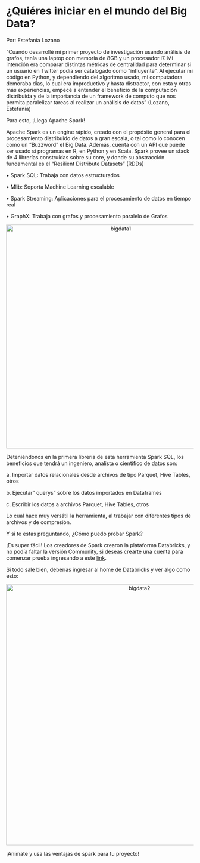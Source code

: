 # ¿Quiéres iniciar en el mundo del Big Data?


Por: Estefanía Lozano

“Cuando desarrollé mi primer proyecto de investigación usando análisis de grafos, tenía una laptop con memoria de 8GB y un procesador i7. 
Mi intención era comparar distintas métricas de centralidad para determinar si un usuario en Twitter podía ser catalogado como “influyente”.
Al ejecutar mi código en Python, y dependiendo del algoritmo usado, mi computadora demoraba días, lo cual era improductivo y hasta distractor, 
con esta y otras más experiencias, empecé a entender el beneficio de la computación distribuida y de la importancia de un framework de computo 
que nos permita paralelizar tareas al realizar un análisis de datos” (Lozano, Estefanía) 


Para esto, ¡Llega Apache Spark!


Apache Spark es un engine rápido, creado con el propósito general para el 
procesamiento distribuido de datos a gran escala, o tal como lo conocen como un 
“Buzzword” el Big Data. Además, cuenta con un API que puede ser usado si programas en R, en Python y en Scala. 
Spark provee un stack de 4 librerías construídas sobre su core, y donde su abstracción fundamental es el “Resilient Distribute Datasets” (RDDs)



•	Spark SQL: Trabaja con datos estructurados

•	Mlib: Soporta Machine Learning escalable

•	Spark Streaming: Aplicaciones para el procesamiento de datos en tiempo real

•	GraphX: Trabaja con grafos y procesamiento paralelo de Grafos


<p align="center">
<img 
width="600" 
     alt="bigdata1" 
     src="https://user-images.githubusercontent.com/94183717/145051637-1ffc6c20-c586-4e84-8d94-cb05519c7262.png">


Deteniéndonos en la primera librería de esta herramienta Spark SQL, los beneficios que tendrá un ingeniero, analista o científico de datos son:

  
a.	Importar datos relacionales desde archivos de tipo Parquet, Hive Tables, otros
  
b.	Ejecutar” querys” sobre los datos importados en Dataframes
  
c.	Escribir los datos a archivos Parquet, Hive Tables, otros
  
  


Lo cual hace muy versátil la herramienta, al trabajar con diferentes tipos de archivos y de compresión.

  
Y si te estas preguntando, ¿Cómo puedo probar Spark?


¡Es super fácil! Los creadores de Spark crearon la plataforma Databricks, y no podía faltar la versión Community, 
si deseas crearte una cuenta para comenzar prueba ingresando a este [link](https://community.cloud.databricks.com/login.html).

Si todo sale bien, deberías ingresar al home de Databricks y ver algo como esto:

     
<p align="center">
<img width="700" 
     alt="bigdata2" 
     src="https://user-images.githubusercontent.com/94183717/145052510-6716f384-be64-4cdf-a4be-8890b2de7036.png">

  
¡Anímate y usa las ventajas de spark para tu proyecto!


